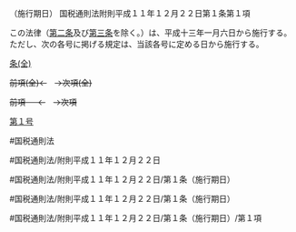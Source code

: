 （施行期日）
国税通則法附則平成１１年１２月２２日第１条第１項

この法律（[第二条](国税通則法＿＿＿＿附則平成１１年１２月２２日第２条第１項)及び[第三条](国税通則法＿＿＿＿附則平成１１年１２月２２日第３条第１項)を除く。）は、平成十三年一月六日から施行する。ただし、次の各号に掲げる規定は、当該各号に定める日から施行する。

[条(全)](国税通則法＿＿＿＿附則平成１１年１２月２２日第１条_.md)

~~前項(全)←~~　~~→次項(全)~~

~~前項 　 ←~~　~~→次項~~

[第１号](国税通則法＿＿＿＿附則平成１１年１２月２２日第１条第１項第１号.md)  

#国税通則法

#国税通則法/附則平成１１年１２月２２日

#国税通則法/附則平成１１年１２月２２日/第１条（施行期日）

#国税通則法/附則平成１１年１２月２２日/第１条（施行期日）

#国税通則法/附則平成１１年１２月２２日/第１条（施行期日）/第１項


